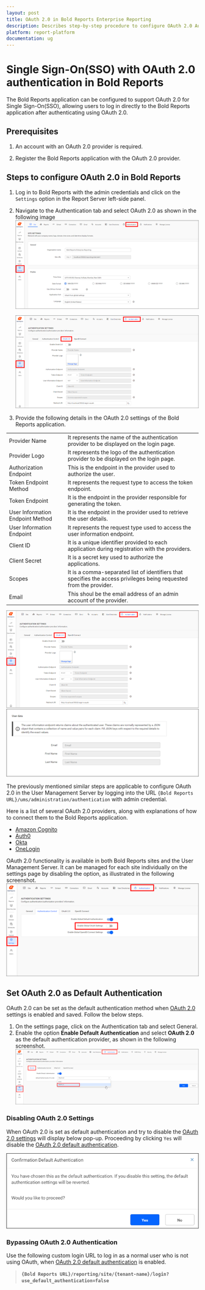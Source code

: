 ```yaml
---
layout: post
title: OAuth 2.0 in Bold Reports Enterprise Reporting
description: Describes step-by-step procedure to configure OAuth 2.0 Authentication so that the user can login to the Bold Reports application
platform: report-platform
documentation: ug
---
```


# Single Sign-On(SSO) with OAuth 2.0 authentication in Bold Reports

The Bold Reports application can be configured to support OAuth 2.0 for Single Sign-On(SSO), allowing users to log in directly to the Bold Reports application after authenticating using OAuth 2.0.

## Prerequisites

1. An account with an OAuth 2.0 provider is required.

2. Register the Bold Reports application with the OAuth 2.0 provider.

## Steps to configure OAuth 2.0 in Bold Reports

1. Log in to Bold Reports with the admin credentials and click on the `Settings` option in the Report Server left-side panel.

2. Navigate to the Authentication tab and select OAuth 2.0 as shown in the following image
    ![Authentication](/static/assets/on-premise/images/authentication/single-sign-on/oauth/authentication-settings.png)

   ![Oauth Authentication](/static/assets/on-premise/images/authentication/single-sign-on/oauth/oauth-authentication.png)

3. Provide the following details in the OAuth 2.0 settings of the Bold Reports application.
<table>
<tr>
    <td>
        Provider Name
    </td>
    <td>
        It represents the name of the authentication provider to be displayed on the login page.
    </td>
</tr>
<tr>
    <td>
        Provider Logo
    </td>
    <td>
        It represents the logo of the authentication provider to be displayed on the login page.
    </td>
</tr>
<tr>
    <td>
        Authorization Endpoint
    </td>
    <td>
        This is the endpoint in the provider used to authorize the user.
    </td>
</tr>
    <tr>
    <td>
        Token Endpoint Method
    </td>
    <td>
        It represents the request type to access the token endpoint.
    </td>
</tr>
</tr>
    <tr>
    <td>
        Token Endpoint
    </td>
    <td>
        It is the endpoint in the provider responsible for generating the token.
    </td>
</tr>
</tr>
    <tr>
    <td>
        User Information Endpoint Method
    </td>
    <td>
        It is the endpoint in the provider used to retrieve the user details.
    </td>
</tr>
</tr>
    <tr>
    <td>
        User Information Endpoint
    </td>
    <td>
        It represents the request type used to access the user information endpoint.
    </td>
</tr>
</tr>
    <tr>
    <td>
        Client ID
    </td>
    <td>
        It is a unique identifier provided to each application during registration with the providers.
    </td>
</tr>
</tr>
    <tr>
    <td>
        Client Secret
    </td>
    <td>
        It is a secret key used to authorize the applications.
    </td>
</tr>
</tr>
    <tr>
    <td>
        Scopes
    </td>
    <td>
        It is a comma-separated list of identifiers that specifies the access privileges being requested from the provider.
    </td>
</tr>
</tr>
    <tr>
    <td>
        Email
    </td>
    <td>
        This shoul be the email address of an admin account of the provider.
    </td>
</tr>
</table>

   ![Oauth Authentication](/static/assets/on-premise/images/authentication/single-sign-on/oauth/oauth-authentication.png)
    ![Oauth-User-data](/static/assets/on-premise/images/authentication/single-sign-on/oauth/oauth-user-data.png)

The previously mentioned similar steps are applicable to configure OAuth 2.0 in the User Management Server by logging into the URL `{Bold Reports URL}/ums/administration/authentication` with admin credential.

Here is a list of several OAuth 2.0 providers, along with explanations of how to connect them to the Bold Reports application.

* [Amazon Cognito](./../oauth-2.0/amazon-cognito/)
* [Auth0](./../oauth-2.0/auth0/)
* [Okta](./../oauth-2.0/okta/)
* [OneLogin](./../oauth-2.0/onelogin/)

OAuth 2.0 functionality is available in both Bold Reports sites and the User Management Server. It can be managed for each site individually on the settings page by disabling the option, as illustrated in the following screenshot.
![Oauth Group Setting](/static/assets/on-premise/images/authentication/single-sign-on/oauth/enableoauth.png)

## Set OAuth 2.0 as Default Authentication

OAuth 2.0 can be set as the default authentication method when [OAuth 2.0](#steps-to-configure-oauth-20-in-bold-reports) settings is enabled and saved. Follow the below steps.
1. On the settings page, click on the Authentication tab and select General.
2. Enable the option **Enable Default Authentication** and select **OAuth 2.0** as the default authentication provider, as shown in the following screenshot.
    ![Oauth Default Setting](/static/assets/on-premise/images/authentication/single-sign-on/oauth/oauth-default-authentication.png)

### Disabling OAuth 2.0 Settings

When OAuth 2.0 is set as default authentication and try to disable the [OAuth 2.0 settings](#steps-to-configure-oauth-20-in-bold-reports) will display below pop-up. Proceeding by clicking `Yes` will disable the [OAuth 2.0 default authentication](#set-oauth-20-as-default-authentication).

![Oauth Default Setting Popup](/static/assets/on-premise/images/authentication/single-sign-on/oauth/oauth-default-authentication-popup.png)

### Bypassing OAuth 2.0 Authentication

Use the following custom login URL to log in as a normal user who is not using OAuth, when [OAuth 2.0 default authentication](#set-oauth-20-as-default-authentication) is enabled.
>**`{Bold Reports URL}/reporting/site/{tenant-name}/login?use_default_authentication=false`**